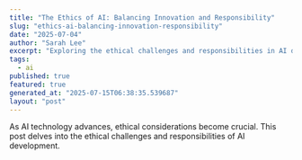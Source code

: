 ```yaml
---
title: "The Ethics of AI: Balancing Innovation and Responsibility"
slug: "ethics-ai-balancing-innovation-responsibility"
date: "2025-07-04"
author: "Sarah Lee"
excerpt: "Exploring the ethical challenges and responsibilities in AI development."
tags:
  - ai
published: true
featured: true
generated_at: "2025-07-15T06:38:35.539687"
layout: "post"
---
```


As AI technology advances, ethical considerations become crucial. This post delves into the ethical challenges and responsibilities of AI development.